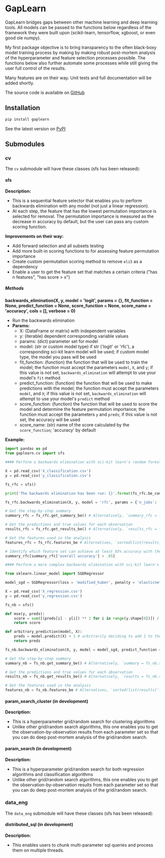 # GapLearn

GapLearn bridges gaps between other machine learning and deep learning tools. All models can be passed to the functions below regardless of the framework they were built upon (scikit-learn, tensorflow, xgboost, or even good ole numpy). 

My first package objective is to bring transparency to the often black-boxy model training process by making by making robust post-mortem analysis of the hyperparameter and feature selection processes possible. The functions below also further automate some processes while still giving the user full control of the results.

Many features are on their way. Unit tests and full documentation will be added shortly.

The source code is available on [GitHub](https://www.github.com/awhedon/gaplearn)

## Installation

```bash
pip install gaplearn
```

See the latest version on [PyPI](https://pypi.org/project/gaplearn/)

## Submodules

### cv

The `cv` submodule will have these classes (sfs has been released):

#### sfs
**Description:**
- This is a sequential feature selector that enables you to perform backwards elimination with any model (not just a linear regression).
- At each step, the feature that has the lowest permutation importance is selected for removal. The permutation importance is measured as the decrease in accuracy by default, but the user can pass any custom scoring function.

**Improvements on their way:**
- Add forward selection and all subsets testing
- Add more built-in scoring functions to for assessing feature permutation importance
- Create custom permutation scoring method to remove `eli5` as a dependency
- Enable a user to get the feature set that matches a certain criteria ("has n features", "has score > x")

##### Methods
**backwards_elimination(X, y, model = 'logit', params = {}, fit_function = None, predict_function = None, score_function = None, score_name = 'accuracy', cols = [], verbose = 0)**
- Run the backwards elimination
- **Params:**
	- X: (DataFrame or matrix) with independent variables
	- y: (iterable) dependent corresponding variable values
	- params: (dict) parameter set for model
	- model: (str or custom model type) if str ('logit' or 'rfc'), a corresponding sci-kit learn model will be used; if custom model type, the model you pass will be used
	- fit_function: (function) the function that will be used to train the model; the function must accept the parameters `model`, `X`, and `y`; if this value is not set, `backwards_elimination` will attempt to use your model's `fit` method
	- predict_function: (function) the function that will be used to make predictions with the model; the function must accept the parameters `model`, and `X`; if this value is not set, `backwards_elimination` will attempt to use your model's `predict` method
	- score_function: (function) the function that will be used to score the model and determine the feature permutation importance; the function must accept the parameters `y` and `preds`; if this value is not set, the accuracy will be used
	- score_name: (str) name of the score calculated by the `score_function`; 'accuracy' by default

**Example:**
```python
import pandas as pd
from gaplearn.cv import sfs

#### Perform a backwards elimination with sci-kit learn's random forest model ####

X = pd.read_csv('X_classification.csv')
y = pd.read_csv('y_classification.csv')

fs_rfc = sfs()

print('The backwards elimination has been run: {}'.format(fs_rfc.be_complete))

fs_rfc.backwards_elimination(X, y, model = 'rfc', params = {'n_jobs': -1})

# Get the step-by-step summary
summary_rfc = fs_rfc.get_summary_be() # Alternatively, `summary_rfc = fs_rfc.summary_be`

# Get the predictions and true values for each observation
results_rfc = fs_rfc.get_results_be() # Alternatively, `results_rfc = fs_rfc.results_be

# Get the features used in the analysis
features_rfc = fs_rfc.features_be # Alternatives, `sorted(list(results_rfc['feature to remove']))

# Identify which feature set can achieve at least 85% accuracy with the smallest number of features
summary_rfc[summary_rfc['overall accuracy'] > .85]

#### Perform a more complex backwards elimination with sci-kit learn's naive bayes model ####

from sklearn.linear_model import SGDRegressor

model_sgd = SGDRegressor(loss = 'modified_huber', penalty = 'elasticnet')

X = pd.read_csv('X_regression.csv')
y = pd.read_csv('y_regression.csv')

fs_nb = sfs()

def mse(y, preds):
	score = sum([(preds[i] - y[i]) ** 2 for i in range(y.shape[0])]) / y.shape[0]
	return score

def arbitrary_prediction(model, X):
	preds = model.predict(X) + 1 # arbitrarily deciding to add 1 to the prediction (realistically, this would be a wrapper for model that don't have a `fit` method)
	return preds

fs_nb.backwards_elimination(X, y, model = model_sgd, predict_function = arbitrary_prediction, score_function = mse)

# Get the step-by-step summary
summary_nb = fs_nb.get_summary_be() # Alternatively, `summary = fs_nb.summary_be`

# Get the predictions and true values for each observation
results_nb = fs_nb.get_results_be() # Alternatively, `results = fs_nb.results_be

# Get the features used in the analysis
features_nb = fs_nb.features_be # Alternatives, `sorted(list(results['feature to remove']))
```

#### param_search_cluster (in development)
**Description:**
- This is a hyperparameter grid/random search for clustering algorithms
- Unlike other grid/random search algorithms, this one enables you to get the observation-by-observation results from each parameter set so that you can do deep post-mortem analysis of the grid/random search.

#### param_search (in development)
**Description:**
- This is a hyperparameter grid/random search for both regression algorithms and classification algorithms
- Unlike other grid/random search algorithms, this one enables you to get the observation-by-observation results from each parameter set so that you can do deep post-mortem analysis of the grid/random search.

### data_eng

The `data_eng` submodule will have these classes (sfs has been released):

#### distributed_sql (in development)
**Description:**
- This enables users to chunk multi-parameter sql queries and process them on multiple threads.